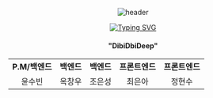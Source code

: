 <div align="center">
  
![header](https://capsule-render.vercel.app/api?type=wave&color=gradient&height=200&section=header&text=DibiDibiDeep&fontSize=90&fontColor=333333)


  <!-- Title Typing Effect -->
<a href="https://git.io/typing-svg"><img src="https://readme-typing-svg.demolab.com?font=Lobster&color=58A6FF&size=35&pause=1000&center=true&vCenter=true&random=false&width=435&lines=Hello%2C+We+are+DibiDibiDeep;We+are+Best+Team" alt="Typing SVG" /></a>

<div align="center">  
  <h4>"DibiDbiDeep"</h4>
</div>

<div align="center">
  <table>
    <tr>
      <td align="center"><strong>P.M/백엔드</strong></td>
      <td align="center"><strong>백엔드</strong></td>
      <td align="center"><strong>백엔드</strong></td>
      <td align="center"><strong>프론트엔드</strong></td>
      <td align="center"><strong>프론트엔드</strong></td>
    </tr>
    <tr colspan="2">
      <td align="center">윤수빈</td>
      <td align="center">옥창우</td>
      <td align="center">조은성</td>
      <td align="center">최은아</td>
      <td align="center">정현수</td>
    </tr>
  </table>
</div>
